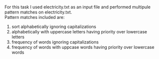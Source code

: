 For this task I used electricity.txt as an input file and performed multipule pattern matches on electricity.txt.  
Pattern matches included are:
1. sort alphabetically ignoring capitalizations
2. alphabetically with uppercase letters having priority over lowercase letters
3. frequency of words ignoring capitalizations
4. frequency of words with uppcase words having priority over lowercase words
